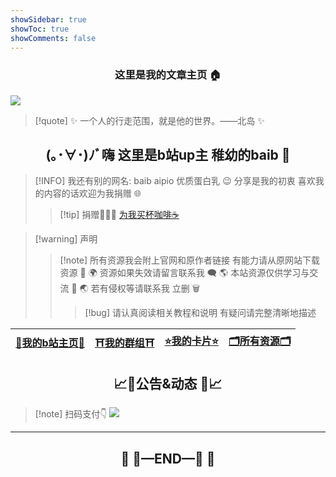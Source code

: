 ```yaml
---
showSidebar: true
showToc: true
showComments: false
---
```

### <center>这里是我的文章主页  🏠</center>

![](https://telegraph.youzhidanbairu.eu.org/file/8d040e6910ac064fb92dd.jpg)
> [!quote]  ✨ 一个人的行走范围，就是他的世界。——北岛 ✨

## <center>(｡･∀･)ﾉﾞ嗨 这里是b站up主 稚幼的baib 👋 </center>
> [!INFO]  我还有别的网名: baib aipio 优质蛋白乳 😉
分享是我的初衷 喜欢我的内容的话欢迎为我捐赠 🌐
>> [!tip] 捐赠💸💸💸
>> [为我买杯咖啡☕](https://flowershow.youzhidanbairu.eu.org/%F0%9F%99%87%E6%84%9F%E8%B0%A2%E6%82%A8%E7%9A%84%E6%8D%90%E8%B5%A0%20%F0%9F%99%87)


> [!warning] 声明
>>[!note] 所有资源我会附上官网和原作者链接 有能力请从原网站下载资源  💾
🌍 资源如果失效请留言联系我 🗨️
🌎 本站资源仅供学习与交流  🧐
🌏 若有侵权等请联系我 立删 🗑️
>>>[!bug] 请认真阅读相关教程和说明 有疑问请完整清晰地描述 

| [🌸**我的b站主页**🌸](https://space.bilibili.com/181073412?spm_id_from=333.1007.0.0) | [⛩️**我的群组**⛩️](https://flowershow.youzhidanbairu.eu.org/%E5%8A%A0%E5%85%A5%E6%88%91%E7%9A%84%E7%BE%A4%E7%BB%84%F0%9F%A6%84%F0%9F%8C%88) | [⭐**我的卡片**⭐](https://bento.me/aipio) | [🗂️**所有资源**🗂️](https://alist.youzhidanbairu.eu.org/) |
| ------------------------------------------------------------------------------- | --------------------------------------------------------------------------------------------------------------------------------------- | ------------------------------------ | ------------------------------------------------------ |
## <center>📈📢公告&动态 📢📈</center>


> [!note] 扫码支付👇
> ![](https://telegraph.youzhidanbairu.eu.org/file/17ce1d210fddd41d867dd.jpg)





---
## <center>🛑  🚧—END—🚧  🛑</center>

